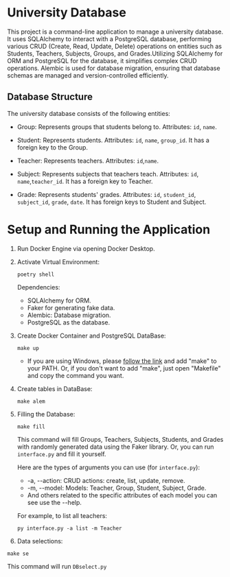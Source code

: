# University Database
This project is a command-line application to manage a university database. It uses SQLAlchemy to interact with a PostgreSQL database, performing various CRUD (Create, Read, Update, Delete) operations on entities such as Students, Teachers, Subjects, Groups, and Grades.Utilizing SQLAlchemy for ORM and PostgreSQL for the database, it simplifies complex CRUD operations. Alembic is used for database migration, ensuring that database schemas are managed and version-controlled efficiently.

## Database Structure
The university database consists of the following entities:

- Group: Represents groups that students belong to. Attributes: `id`, `name`.

- Student: Represents students. Attributes: `id`, `name`, `group_id`. It has a foreign key to the Group.

- Teacher: Represents teachers. Attributes: `id`,`name`.

- Subject: Represents subjects that teachers teach. Attributes: `id`, `name`,`teacher_id`. It has a foreign key to Teacher.

- Grade: Represents students' grades. Attributes: `id`, `student_id`, `subject_id`, `grade`, `date`. It has foreign keys to Student and Subject.

# Setup and Running the Application
1. Run Docker Engine via opening Docker Desktop.

2. Activate Virtual Environment:

    ```
    poetry shell
    ```

    Dependencies:

    - SQLAlchemy for ORM.
    - Faker for generating fake data.
    - Alembic: Database migration.
    - PostgreSQL as the database.


3. Create Docker Container and PostgreSQL DataBase:
    ```
    make up
    ```
    - If you are using Windows, please [follow the link](https://youtu.be/taCJhnBXG_w?si=h1xJKuL0rxcxUifu) and add "make" to your PATH. Or, if you don't want to add "make", just open "Makefile" and copy the command you want.

4. Create tables in DataBase:
    
    ```
    make alem
    ```
5. Filling the Database:

    ```
    make fill
    ```
    This command will fill Groups, Teachers, Subjects, Students, and Grades with randomly generated data using the Faker library. Or, you can run `interface.py` and fill it yourself.

    Here are the types of arguments you can use (for `interface.py`):

    - -a, --action: CRUD actions: create, list, update, remove.
    - -m, --model: Models: Teacher, Group, Student, Subject, Grade.
    - And others related to the specific attributes of each model you can see use the --help.
    
   For example, to list all teachers:

    ```
    py interface.py -a list -m Teacher
    ```

6. Data selections:

```
make se
```
This command will run `DBselect.py`